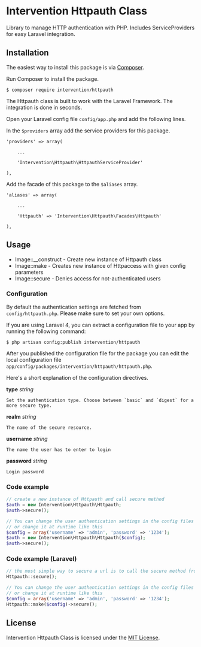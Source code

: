 # Intervention Httpauth Class

Library to manage HTTP authentication with PHP. Includes ServiceProviders for easy Laravel integration.

## Installation

The easiest way to install this package is via [Composer](https://getcomposer.org/).

Run Composer to install the package.

    $ composer require intervention/httpauth

The Httpauth class is built to work with the Laravel Framework. The integration is done in seconds.

Open your Laravel config file `config/app.php` and add the following lines.

In the `$providers` array add the service providers for this package.
    
    'providers' => array(

        ...

        'Intervention\Httpauth\HttpauthServiceProvider'

    ),
    

Add the facade of this package to the `$aliases` array.

    'aliases' => array(

        ...

        'Httpauth' => 'Intervention\Httpauth\Facades\Httpauth'

    ),


## Usage

* Image::__construct - Create new instance of Httpauth class
* Image::make - Creates new instance of Httpaccess with given config parameters
* Image::secure - Denies access for not-authenticated users

### Configuration

By default the authentication settings are fetched from `config/httpauth.php`. Please make sure to set your own options. 

If you are using Laravel 4, you can extract a configuration file to your app by running the following command:

    $ php artisan config:publish intervention/httpauth

After you published the configuration file for the package you can edit the local configuration file `app/config/packages/intervention/httpauth/httpauth.php`.

Here's a short explanation of the configuration directives.

**type** _string_

    Set the authentication type. Choose between `basic` and `digest` for a more secure type.

**realm** _string_

    The name of the secure resource.

**username** _string_

    The name the user has to enter to login

**password** _string_

    Login password

### Code example

```php
// create a new instance of Httpauth and call secure method
$auth = new Intervention\Httpauth\Httpauth;
$auth->secure();

// You can change the user authentication settings in the config files
// or change it at runtime like this
$config = array('username' => 'admin', 'password' => '1234');
$auth = new Intervention\Httpauth\Httpauth($config);
$auth->secure();
```


### Code example (Laravel)

```php
// the most simple way to secure a url is to call the secure method from a route
Httpauth::secure();

// You can change the user authentication settings in the config files
// or change it at runtime like this
$config = array('username' => 'admin', 'password' => '1234');
Httpauth::make($config)->secure();
```

## License

Intervention Httpauth Class is licensed under the [MIT License](http://opensource.org/licenses/MIT).
